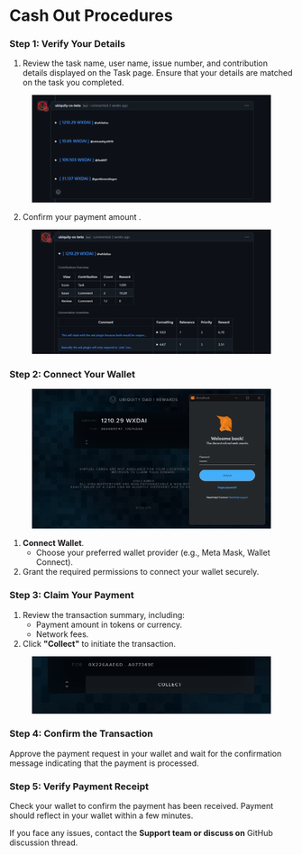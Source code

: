 # Cash Out Procedures

### **Step 1: Verify Your Details**

1. Review the task name, user name, issue number, and contribution details displayed on the Task page. Ensure that your details are matched on the task you completed.

<figure><img src="../../.gitbook/assets/image (6).png" alt=""><figcaption></figcaption></figure>

2. Confirm your payment amount .

<figure><img src="../../.gitbook/assets/image (2) (1) (1) (1).png" alt=""><figcaption></figcaption></figure>

### **Step 2: Connect Your Wallet**



<figure><img src="../../.gitbook/assets/image (4) (1) (1).png" alt=""><figcaption></figcaption></figure>

1. **Connect Wallet**.
   * Choose your preferred wallet provider (e.g., Meta Mask, Wallet Connect).
2. Grant the required permissions to connect your wallet securely.

### **Step 3: Claim Your Payment**

1. Review the transaction summary, including:
   * Payment amount in tokens or currency.
   * Network fees.
2. Click **"Collect"** to initiate the transaction.

<figure><img src="../../.gitbook/assets/image (5) (1) (1).png" alt=""><figcaption></figcaption></figure>

### **Step 4: Confirm the Transaction**

Approve the payment request in your wallet and wait for the confirmation message indicating that the payment is processed.

### **Step 5: Verify Payment Receipt**

Check your wallet to confirm the payment has been received. Payment should reflect in your wallet within a few minutes.

If you face any issues, contact the **Support team or discuss on** GitHub discussion thread.

